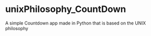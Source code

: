 # unixPhilosophy_CountDown
A simple Countdown app made in Python that is based on the UNIX philosophy
